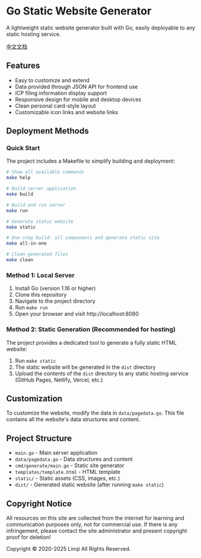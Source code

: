 # Go Static Website Generator

A lightweight static website generator built with Go, easily deployable to any static hosting service.

[中文文档](README_zh.md)

## Features

- Easy to customize and extend
- Data provided through JSON API for frontend use
- ICP filing information display support
- Responsive design for mobile and desktop devices
- Clean personal card-style layout
- Customizable icon links and website links

## Deployment Methods

### Quick Start

The project includes a Makefile to simplify building and deployment:

```bash
# Show all available commands
make help

# Build server application
make build

# Build and run server
make run

# Generate static website
make static

# One-step build: all components and generate static site
make all-in-one

# Clean generated files
make clean
```

### Method 1: Local Server

1. Install Go (version 1.16 or higher)
2. Clone this repository
3. Navigate to the project directory
4. Run `make run`
5. Open your browser and visit http://localhost:8080

### Method 2: Static Generation (Recommended for hosting)

The project provides a dedicated tool to generate a fully static HTML website:

1. Run `make static`
2. The static website will be generated in the `dist` directory
3. Upload the contents of the `dist` directory to any static hosting service (GitHub Pages, Netlify, Vercel, etc.)

## Customization

To customize the website, modify the data in `data/pagedata.go`. This file contains all the website's data structures and content.

## Project Structure

- `main.go` - Main server application
- `data/pagedata.go` - Data structures and content
- `cmd/generate/main.go` - Static site generator
- `templates/template.html` - HTML template
- `static/` - Static assets (CSS, images, etc.)
- `dist/` - Generated static website (after running `make static`)

## Copyright Notice

All resources on this site are collected from the internet for learning and communication purposes only, not for commercial use. If there is any infringement, please contact the site administrator and present copyright proof for deletion!

Copyright © 2020-2025 Linqi All Rights Reserved. 